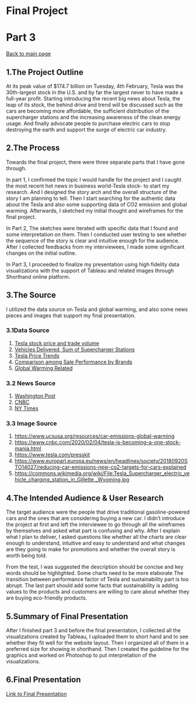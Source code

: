 # Final Project

# Part 3

[Back to main page](/README.md)

## 1.The Project Outline

At its peak value of $174.7 billion on Tuesday, 4th February, Tesla was the 30th-largest stock in the U.S. and by far the largest never to have made a full-year profit. Starting introducing the recent big news about Tesla, the leap of its stock, the behind drive and trend will be discussed such as the cars are becoming more affordable, the sufficient distribution of the supercharger stations and the increasing awareness of the clean energy usage. And finally advocate people to purchase electric cars to stop destroying the earth and support the surge of electric car industry. 


## 2.The Process

Towards the final project, there were three separate parts that I have gone through. 

In part 1, I confirmed the topic I would handle for the project and I caught the most recent hot news in business world-Tesla stock- to start my research. And I designed the story arch and the overall structure of the story I am planning to tell. Then I start searching for the authentic data about the Tesla and also some supporting data of CO2 emission and global warming. Afterwards, I sketched my initial thought and wireframes for the final project.

In Part 2, The sketches were iterated with specific data that I found and some interpretation on them. Then I conducted user testing to see whether the sequence of the story is clear and intuitive enough for the audience. After I collected feedbacks from my interviewees, I made some significant changes on the initial outline.

In Part 3, I proceeded to finalize my presentation using high fidelity data visualizations with the support of Tableau and related images through Shorthand online platform.

## 3.The Source

I utilized the data source on Tesla and global warming, and also some news pieces and images that support my final presentation.


### 3.1Data Source


1. [Tesla stock price and trade volume](https://finance.yahoo.com/quote/TSLA/)
2. [Vehicles Delivered, Sum of Supercharger Stations](https://hypercharts.co/tsla?r=google-ads&gclid=CjwKCAiA1fnxBRBBEiwAVUouUqLgorjQ94R9Z-GXcgYghcUOr2A9VUconfK_Vkq6FyZo76uYsDb2rhoCJdoQAvD_BwE)
3. [Tesla Price Trends](https://www.cargurus.com/Cars/price-trends/Tesla-m112)
4. [Comparison among Sale Performance by Brands](https://www.autocharts.info/quarterly?group=By%20Manufacturer)
5. [Global Warming Related](https://ourworldindata.org/co2-and-other-greenhouse-gas-emissions)


### 3.2 News Source

1. [Washington Post](https://www.washingtonpost.com/business/2020/02/04/tesla-stock-price-musk/)
2. [CNBC](https://www.cnbc.com/2020/02/04/tesla-stock-surging-yet-again-tsla-jumps-past-800-in-early-trading.html)
3. [NY Times](https://www.nytimes.com/2020/02/03/business/tesla-stock.html?searchResultPosition=2)

### 3.3 Image Source

1. https://www.ucsusa.org/resources/car-emissions-global-warming
2. https://www.cnbc.com/2020/02/04/tesla-is-becoming-a-one-stock-mania.html
3. https://www.tesla.com/presskit
4. https://www.europarl.europa.eu/news/en/headlines/society/20180920STO14027/reducing-car-emissions-new-co2-targets-for-cars-explained
5. https://commons.wikimedia.org/wiki/File:Tesla_Supercharger_electric_vehicle_charging_station_in_Gillette,_Wyoming.jpg


## 4.The Intended Audience & User Research


The target audience were the people that drive traditional gasoline-powered cars and the ones that are considering buying a new car.  I didn’t introduce the project at first and left the interviewee to go through all the wireframes by themselves and asked what part is confusing and why. After I explain what I plan to deliver, I asked questions like whether all the charts are clear enough to understand, intuitive and easy to understand and what changes are they going to make for promotions and whether the overall story is worth being told.

From the test, I was suggested the description should be concise and key words should be highlighted. Some charts need to be more elaborate The transition between performance factor of Tesla and sustainability part is too abrupt. The last part should add some facts that sustainability is adding values to the products and customers are willing to care about whether they are buying eco-friendly products.


## 5.Summary of Final Presentation

After I finished part 3 and before the final presentation, I collected all the visualizations created by Tableau, I uploaded them to short hand and to see whether they fit well for the website layout. Then I organized all of them in a preferred size for showing in shorthand. Then I created the guideline for the graphics and worked on Photoshop to put interpretation of the visualizations. 

## 6.Final Presentation

[Link to Final Presentation](https://carnegiemellon.shorthandstories.com/start-leading-sustainable-lifestyle-by-supporting-electric-car-industry/index.html)













